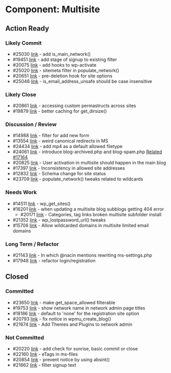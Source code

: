 # Component: Multisite

## Action Ready

### Likely Commit

* #25030 [link](http://core.trac.wordpress.org/ticket/25030) - add is_main_network()
* #19451 [link](http://core.trac.wordpress.org/ticket/19451) - add stage of signup to existing filter
* #20075 [link](http://core.trac.wordpress.org/ticket/20075) - add hooks to wp-activate
* #25020 [link](http://core.trac.wordpress.org/ticket/25020) - sitemeta filter in populate_network()
* #20651 [link](http://core.trac.wordpress.org/ticket/20651) - pre-deletion hook for site options
* #25046 [link](http://core.trac.wordpress.org/ticket/25046) - is_email_address_unsafe should be case insensitive

### Likely Close

* #20861 [link](http://core.trac.wordpress.org/ticket/20861) - accessing custom permastructs across sites
* #19879 [link](http://core.trac.wordpress.org/ticket/19879) - better caching for get_dirsize()

### Discussion / Review

* #14988 [link](http://core.trac.wordpress.org/ticket/14988) - filter for add new form
* #13554 [link](http://core.trac.wordpress.org/ticket/13554) - weird canonical redirects in MS
* #24434 [link](http://core.trac.wordpress.org/ticket/24434) - add mp4 as a default allowed filetype
* #24061 [link](http://core.trac.wordpress.org/ticket/24061) - introduce blog-archived.php and blog-spam.php [Related #17164](http://core.trac.wordpress.org/ticket/17164)
* #20825 [link](http://core.trac.wordpress.org/ticket/20825) - User activation in multisite should happen in the main blog
* #17397 [link](http://core.trac.wordpress.org/ticket/17397) - Inconsistency in allowed site addresses
* #12832 [link](http://core.trac.wordpress.org/ticket/12832) - Schema change for site status
* #23709 [link](http://core.trac.wordpress.org/ticket/23709) - populate_network() tweaks related to wildcards

### Needs Work

* #14511 [link](http://core.trac.wordpress.org/ticket/14511) - wp_get_sites()
* #16201 [link](http://core.trac.wordpress.org/ticket/16201) - when updating a multisite blog subblogs getting 404 error
	* #20171 [link](http://core.trac.wordpress.org/ticket/20171) - Categories, tag links broken multisite subfolder install
* #21352 [link](http://core.trac.wordpress.org/ticket/21352) - wp_lostpassword_url() tweaks
* #15706 [link](http://core.trac.wordpress.org/ticket/15706) - Allow wildcarded domains in multisite limited email domains

### Long Term / Refactor

* #21143 [link](http://core.trac.wordpress.org/ticket/21143) - In which @nacin mentions rewriting ms-settings.php
* #17948 [link](http://core.trac.wordpress.org/ticket/17948) - refactor login/registration

## Closed

### Committed

* #23650 [link](http://core.trac.wordpress.org/ticket/23650) - make get_space_allowed filterable
* #19753 [link](http://core.trac.wordpress.org/ticket/19753) - show network name in network admin page titles
* #18186 [link](http://core.trac.wordpress.org/ticket/18186) - default to 'none' for the registration site option
* #20793 [link](http://core.trac.wordpress.org/ticket/20793) - fix notice in wpmu_create_blog()
* #21674 [link](http://core.trac.wordpress.org/ticket/21674) - Add Themes and Plugins to network admin

### Not Committed

* #20220 [link](http://core.trac.wordpress.org/ticket/20220) - add check for sunrise, basic commit or close
* #22160 [link](http://core.trac.wordpress.org/ticket/22160) - eTags in ms-files
* #20854 [link](http://core.trac.wordpress.org/ticket/20854) - prevent notice by using absint()
* #21662 [link](http://core.trac.wordpress.org/ticket/21662) - filter signup text